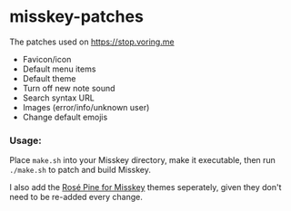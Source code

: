 # misskey-patches
The patches used on https://stop.voring.me

- Favicon/icon
- Default menu items
- Default theme
- Turn off new note sound
- Search syntax URL
- Images (error/info/unknown user)
- Change default emojis


### Usage:
Place `make.sh` into your Misskey directory, make it executable, then run `./make.sh` to patch and build Misskey.

I also add the [Rosé Pine for Misskey](https://github.com/rose-pine/misskey) themes seperately, given they don't need to be re-added every change.
